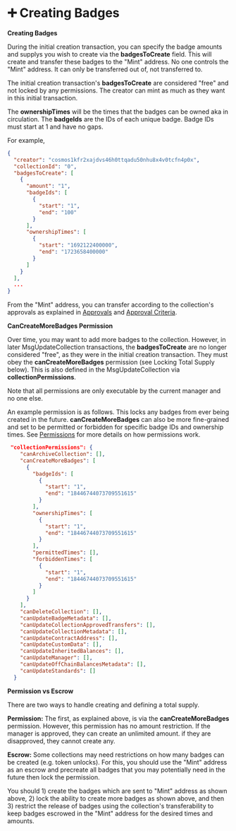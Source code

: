 # ➕ Creating Badges

**Creating Badges**

During the initial creation transaction, you can specify the badge amounts and supplys you wish to create via the **badgesToCreate** field. This will create and transfer these badges to the "Mint" address. No one controls the "Mint" address. It can only be transferred out of, not transferred to.

The initial creation transaction's **badgesToCreate** are considered "free" and not locked by any permissions. The creator can mint as much as they want in this initial transaction.&#x20;

The **ownershipTimes** will be the times that the badges can be owned aka in circulation. The **badgeIds** are the IDs of each unique badge. Badge IDs must start at 1 and have no gaps.

For example,

```json
{
  "creator": "cosmos1kfr2xajdvs46h0ttqadu50nhu8x4v0tcfn4p0x",
  "collectionId": "0",
  "badgesToCreate": [
    {
      "amount": "1",
      "badgeIds": [
        {
          "start": "1",
          "end": "100"
        }
      ],
      "ownershipTimes": [
        {
          "start": "1692122400000",
          "end": "1723658400000"
        }
      ]
    }
  ],
  ...
}
```

From the "Mint" address, you can transfer according to the collection's approvals as explained in [Approvals](approvals.md) and [Approval Criteria](approval-criteria.md).

**CanCreateMoreBadges Permission**

Over time, you may want to add more badges to the collection. However, in later MsgUpdateCollection transactions, the **badgesToCreate** are no longer considered "free", as they were in the initial creation transaction. They must obey the **canCreateMoreBadges** permission (see Locking Total Supply below). This is also defined in the MsgUpdateCollection via **collectionPermissions**.&#x20;

Note that all permissions are only executable by the current manager and no one else.

An example permission is as follows. This locks any badges from ever being created in the future.  **canCreateMoreBadges** can also be more fine-grained and set to be permitted or forbidden for specific badge IDs and ownership times. See [Permissions](permissions.md) for more details on how permissions work.&#x20;

```json
 "collectionPermissions": {
    "canArchiveCollection": [],
    "canCreateMoreBadges": [
      {
        "badgeIds": [
          {
            "start": "1",
            "end": "18446744073709551615"
          }
        ],
        "ownershipTimes": [
          {
            "start": "1",
            "end": "18446744073709551615"
          }
        ],
        "permittedTimes": [],
        "forbiddenTimes": [
          {
            "start": "1",
            "end": "18446744073709551615"
          }
        ]
      }
    ],
    "canDeleteCollection": [],
    "canUpdateBadgeMetadata": [],
    "canUpdateCollectionApprovedTransfers": [],
    "canUpdateCollectionMetadata": [],
    "canUpdateContractAddress": [],
    "canUpdateCustomData": [],
    "canUpdateInheritedBalances": [],
    "canUpdateManager": [],
    "canUpdateOffChainBalancesMetadata": [],
    "canUpdateStandards": []
  }
```

**Permission vs Escrow**

There are two ways to handle creating and defining a total supply.

**Permission:** The first, as explained above, is via the **canCreateMoreBadges** permission. However, this permission has no amount restriction. If the manager is approved, they can create an unlimited amount. if they are disapproved, they cannot create any.

**Escrow:** Some collections may need restrictions on how many badges can be created (e.g. token unlocks). For this, you should use the "Mint" address as an escrow and precreate all badges that you may potentially need in the future then lock the permission.

You should 1) create the badges which are sent to "Mint" address as shown above, 2) lock the ability to create more badges as shown above, and then 3) restrict the release of badges using the collection's transferability to keep badges escrowed in the "Mint" address for the desired times and amounts.
